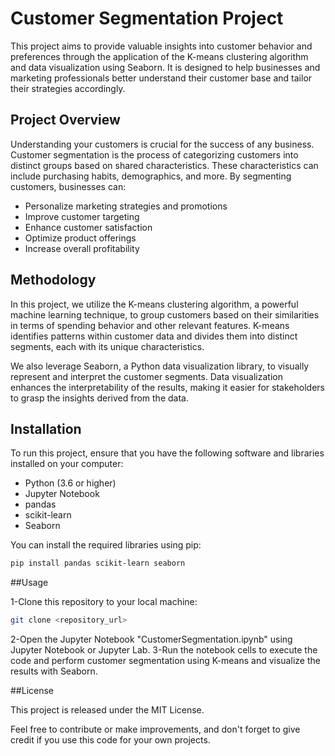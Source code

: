 # Customer Segmentation Project

This project aims to provide valuable insights into customer behavior and preferences through the application of the K-means clustering algorithm and data visualization using Seaborn. It is designed to help businesses and marketing professionals better understand their customer base and tailor their strategies accordingly.

## Project Overview

Understanding your customers is crucial for the success of any business. Customer segmentation is the process of categorizing customers into distinct groups based on shared characteristics. These characteristics can include purchasing habits, demographics, and more. By segmenting customers, businesses can:

- Personalize marketing strategies and promotions
- Improve customer targeting
- Enhance customer satisfaction
- Optimize product offerings
- Increase overall profitability

## Methodology

In this project, we utilize the K-means clustering algorithm, a powerful machine learning technique, to group customers based on their similarities in terms of spending behavior and other relevant features. K-means identifies patterns within customer data and divides them into distinct segments, each with its unique characteristics.

We also leverage Seaborn, a Python data visualization library, to visually represent and interpret the customer segments. Data visualization enhances the interpretability of the results, making it easier for stakeholders to grasp the insights derived from the data.

## Installation

To run this project, ensure that you have the following software and libraries installed on your computer:

- Python (3.6 or higher)
- Jupyter Notebook
- pandas
- scikit-learn
- Seaborn

You can install the required libraries using pip:

```bash
pip install pandas scikit-learn seaborn
```
##Usage

1-Clone this repository to your local machine:

```bash
git clone <repository_url>
```
2-Open the Jupyter Notebook "CustomerSegmentation.ipynb" using Jupyter Notebook or Jupyter Lab.
3-Run the notebook cells to execute the code and perform customer segmentation using K-means and visualize the results with Seaborn.

##License

This project is released under the MIT License.

Feel free to contribute or make improvements, and don't forget to give credit if you use this code for your own projects.

